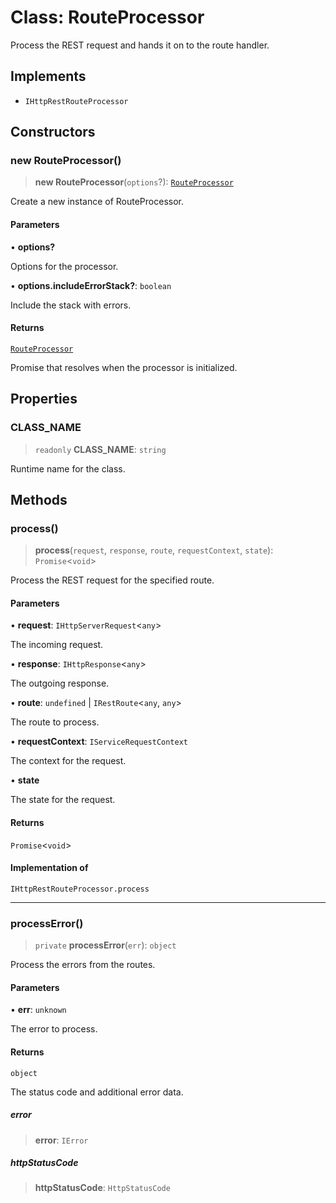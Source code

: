# Class: RouteProcessor

Process the REST request and hands it on to the route handler.

## Implements

- `IHttpRestRouteProcessor`

## Constructors

### new RouteProcessor()

> **new RouteProcessor**(`options`?): [`RouteProcessor`](RouteProcessor.md)

Create a new instance of RouteProcessor.

#### Parameters

• **options?**

Options for the processor.

• **options.includeErrorStack?**: `boolean`

Include the stack with errors.

#### Returns

[`RouteProcessor`](RouteProcessor.md)

Promise that resolves when the processor is initialized.

## Properties

### CLASS\_NAME

> `readonly` **CLASS\_NAME**: `string`

Runtime name for the class.

## Methods

### process()

> **process**(`request`, `response`, `route`, `requestContext`, `state`): `Promise`\<`void`\>

Process the REST request for the specified route.

#### Parameters

• **request**: `IHttpServerRequest`\<`any`\>

The incoming request.

• **response**: `IHttpResponse`\<`any`\>

The outgoing response.

• **route**: `undefined` \| `IRestRoute`\<`any`, `any`\>

The route to process.

• **requestContext**: `IServiceRequestContext`

The context for the request.

• **state**

The state for the request.

#### Returns

`Promise`\<`void`\>

#### Implementation of

`IHttpRestRouteProcessor.process`

***

### processError()

> `private` **processError**(`err`): `object`

Process the errors from the routes.

#### Parameters

• **err**: `unknown`

The error to process.

#### Returns

`object`

The status code and additional error data.

##### error

> **error**: `IError`

##### httpStatusCode

> **httpStatusCode**: `HttpStatusCode`
